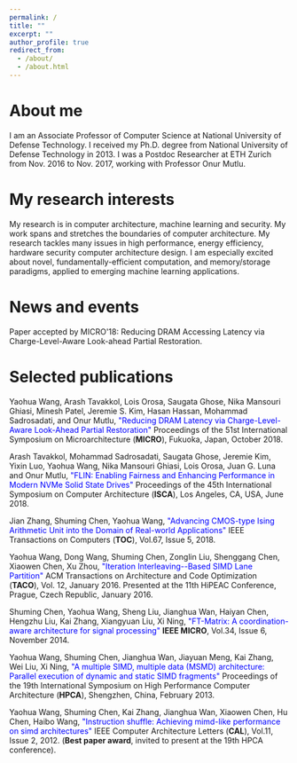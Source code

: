 ```yaml
---
permalink: /
title: ""
excerpt: ""
author_profile: true
redirect_from: 
  - /about/
  - /about.html
---
```


    
About me
==========

I am an Associate Professor of Computer Science at National University of Defense Technology. I received my Ph.D. degree from National University of Defense Technology in 2013. I was a Postdoc Researcher at ETH Zurich from Nov. 2016 to Nov. 2017, working with Professor Onur Mutlu.


My research interests
=======

My research is in computer architecture, machine learning and security. My work spans and stretches the boundaries of computer architecture. My research tackles many issues in high performance, energy efficiency, hardware security computer architecture design. I am especially excited about novel, fundamentally-efficient computation, and memory/storage paradigms, applied to emerging machine learning applications.

News and events
=========

Paper accepted by MICRO'18: Reducing DRAM Accessing Latency via Charge-Level-Aware Look-ahead Partial Restoration.

Selected publications
==========

Yaohua Wang, Arash Tavakkol, Lois Orosa, Saugata Ghose, Nika Mansouri Ghiasi, Minesh Patel, Jeremie S. Kim, Hasan Hassan, Mohammad Sadrosadati, and Onur Mutlu,
<font color="blue">"Reducing DRAM Latency via Charge-Level-Aware Look-Ahead Partial Restoration"</font>
Proceedings of the 51st International Symposium on Microarchitecture (<b>MICRO</b>), Fukuoka, Japan, October 2018. 

Arash Tavakkol, Mohammad Sadrosadati, Saugata Ghose, Jeremie Kim, Yixin Luo, Yaohua Wang, Nika Mansouri Ghiasi, Lois Orosa, Juan G. Luna and Onur Mutlu,
<font color="blue">"FLIN: Enabling Fairness and Enhancing Performance in Modern NVMe Solid State Drives"</font>
Proceedings of the 45th International Symposium on Computer Architecture (<b>ISCA</b>), Los Angeles, CA, USA, June 2018. 

Jian Zhang, Shuming Chen, Yaohua Wang, <font color="blue">"Advancing CMOS-type Ising Arithmetic Unit into the Domain of Real-world Applications"</font> IEEE Transactions on Computers (<b>TOC</b>), Vol.67, Issue 5, 2018.

Yaohua Wang, Dong Wang, Shuming Chen, Zonglin Liu, Shenggang Chen, Xiaowen Chen, Xu Zhou, 
<font color="blue">"Iteration Interleaving--Based SIMD Lane Partition"</font>
ACM Transactions on Architecture and Code Optimization (<b>TACO</b>), Vol. 12, January 2016. Presented at the 11th HiPEAC Conference, Prague, Czech Republic, January 2016. 

Shuming Chen, Yaohua Wang, Sheng Liu, Jianghua Wan, Haiyan Chen, Hengzhu Liu, Kai Zhang, Xiangyuan Liu, Xi Ning,
<font color="blue">"FT-Matrix: A coordination-aware architecture for signal processing"</font>
<b>IEEE MICRO</b>, Vol.34, Issue 6, November 2014.

Yaohua Wang, Shuming Chen, Jianghua Wan, Jiayuan Meng, Kai Zhang, Wei Liu, Xi Ning, 
<font color="blue">"A multiple SIMD, multiple data (MSMD) architecture: Parallel execution of dynamic and static SIMD fragments"</font>
Proceedings of the 19th International Symposium on High Performance Computer Architecture (<b>HPCA</b>), Shengzhen, China, February 2013.

Yaohua Wang, Shuming Chen, Kai Zhang, Jianghua Wan, Xiaowen Chen, Hu Chen, Haibo Wang,
<font color="blue">"Instruction shuffle: Achieving mimd-like performance on simd architectures"</font>
IEEE Computer Architecture Letters (<b>CAL</b>), Vol.11, Issue 2, 2012. (<b>Best paper award</b>, invited to present at the 19th HPCA conference).


